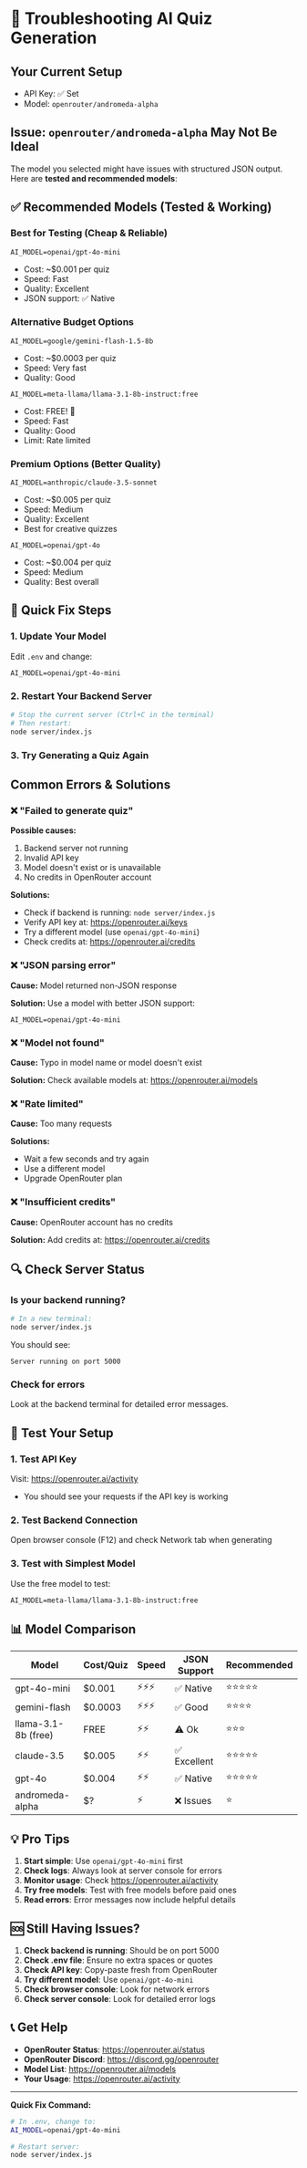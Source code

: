 # 🔧 Troubleshooting AI Quiz Generation

## Your Current Setup

- API Key: ✅ Set
- Model: `openrouter/andromeda-alpha`

## Issue: `openrouter/andromeda-alpha` May Not Be Ideal

The model you selected might have issues with structured JSON output. Here are **tested and recommended models**:

## ✅ Recommended Models (Tested & Working)

### Best for Testing (Cheap & Reliable)

```env
AI_MODEL=openai/gpt-4o-mini
```

- Cost: ~$0.001 per quiz
- Speed: Fast
- Quality: Excellent
- JSON support: ✅ Native

### Alternative Budget Options

```env
AI_MODEL=google/gemini-flash-1.5-8b
```

- Cost: ~$0.0003 per quiz
- Speed: Very fast
- Quality: Good

```env
AI_MODEL=meta-llama/llama-3.1-8b-instruct:free
```

- Cost: FREE! 🎉
- Speed: Fast
- Quality: Good
- Limit: Rate limited

### Premium Options (Better Quality)

```env
AI_MODEL=anthropic/claude-3.5-sonnet
```

- Cost: ~$0.005 per quiz
- Speed: Medium
- Quality: Excellent
- Best for creative quizzes

```env
AI_MODEL=openai/gpt-4o
```

- Cost: ~$0.004 per quiz
- Speed: Medium
- Quality: Best overall

## 🚀 Quick Fix Steps

### 1. Update Your Model

Edit `.env` and change:

```env
AI_MODEL=openai/gpt-4o-mini
```

### 2. Restart Your Backend Server

```bash
# Stop the current server (Ctrl+C in the terminal)
# Then restart:
node server/index.js
```

### 3. Try Generating a Quiz Again

## Common Errors & Solutions

### ❌ "Failed to generate quiz"

**Possible causes:**

1. Backend server not running
2. Invalid API key
3. Model doesn't exist or is unavailable
4. No credits in OpenRouter account

**Solutions:**

- Check if backend is running: `node server/index.js`
- Verify API key at: https://openrouter.ai/keys
- Try a different model (use `openai/gpt-4o-mini`)
- Check credits at: https://openrouter.ai/credits

### ❌ "JSON parsing error"

**Cause:** Model returned non-JSON response

**Solution:** Use a model with better JSON support:

```env
AI_MODEL=openai/gpt-4o-mini
```

### ❌ "Model not found"

**Cause:** Typo in model name or model doesn't exist

**Solution:** Check available models at: https://openrouter.ai/models

### ❌ "Rate limited"

**Cause:** Too many requests

**Solutions:**

- Wait a few seconds and try again
- Use a different model
- Upgrade OpenRouter plan

### ❌ "Insufficient credits"

**Cause:** OpenRouter account has no credits

**Solution:** Add credits at: https://openrouter.ai/credits

## 🔍 Check Server Status

### Is your backend running?

```bash
# In a new terminal:
node server/index.js
```

You should see:

```
Server running on port 5000
```

### Check for errors

Look at the backend terminal for detailed error messages.

## 🧪 Test Your Setup

### 1. Test API Key

Visit: https://openrouter.ai/activity

- You should see your requests if the API key is working

### 2. Test Backend Connection

Open browser console (F12) and check Network tab when generating

### 3. Test with Simplest Model

Use the free model to test:

```env
AI_MODEL=meta-llama/llama-3.1-8b-instruct:free
```

## 📊 Model Comparison

| Model               | Cost/Quiz | Speed  | JSON Support | Recommended |
| ------------------- | --------- | ------ | ------------ | ----------- |
| gpt-4o-mini         | $0.001    | ⚡⚡⚡ | ✅ Native    | ⭐⭐⭐⭐⭐  |
| gemini-flash        | $0.0003   | ⚡⚡⚡ | ✅ Good      | ⭐⭐⭐⭐    |
| llama-3.1-8b (free) | FREE      | ⚡⚡   | ⚠️ Ok        | ⭐⭐⭐      |
| claude-3.5          | $0.005    | ⚡⚡   | ✅ Excellent | ⭐⭐⭐⭐⭐  |
| gpt-4o              | $0.004    | ⚡⚡   | ✅ Native    | ⭐⭐⭐⭐⭐  |
| andromeda-alpha     | $?        | ⚡     | ❌ Issues    | ⭐          |

## 💡 Pro Tips

1. **Start simple**: Use `openai/gpt-4o-mini` first
2. **Check logs**: Always look at server console for errors
3. **Monitor usage**: Check https://openrouter.ai/activity
4. **Try free models**: Test with free models before paid ones
5. **Read errors**: Error messages now include helpful details

## 🆘 Still Having Issues?

1. **Check backend is running**: Should be on port 5000
2. **Check .env file**: Ensure no extra spaces or quotes
3. **Check API key**: Copy-paste fresh from OpenRouter
4. **Try different model**: Use `openai/gpt-4o-mini`
5. **Check browser console**: Look for network errors
6. **Check server console**: Look for detailed error logs

## 📞 Get Help

- **OpenRouter Status**: https://openrouter.ai/status
- **OpenRouter Discord**: https://discord.gg/openrouter
- **Model List**: https://openrouter.ai/models
- **Your Usage**: https://openrouter.ai/activity

---

**Quick Fix Command:**

```bash
# In .env, change to:
AI_MODEL=openai/gpt-4o-mini

# Restart server:
node server/index.js
```
